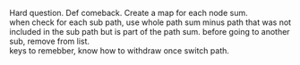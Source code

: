 Hard question. Def comeback.
Create a map for each node sum.\
when check for each sub path, use whole path sum minus path that was not included in the sub path but is part of the path sum.
before going to another sub, remove from list. \
keys to remebber, know how to withdraw once switch path.
